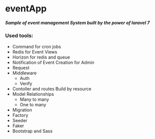 # eventApp
##### Sample of event management System built by the power of laravel 7

### Used tools:

<ul>
<li>Command for cron jobs</li>
<li>Redis for Event Views</li>
<li>Horizon for redis and queue</li>
<li>Notification of Event Creation for Admin</li>
<li>Request</li>
<li>Middleware
<ul>
<li>Auth</li>
<li>Verify</li>
</ul>
</li>
<li>Contoller and routes Build by resource</li>
<li>Model Relationships 
<ul>
<li>Many to many</li>
<li>One to many</li>
</ul>
</li>
<li>Migration</li>
<li>Factory</li>
<li>Seeder</li>
<li>Faker</li>
<li>Bootstrap and Sass</li>
</ul>